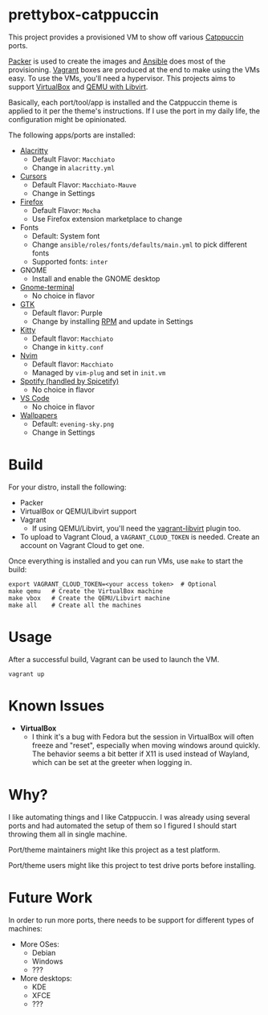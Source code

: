 # prettybox-catppuccin
This project provides a provisioned VM to show off various [Catppuccin](https://github.com/catppuccin) ports.

[Packer](https://www.packer.io/) is used to create the images and [Ansible](https://docs.ansible.com/ansible/latest/index.html) does most of the provisioning. [Vagrant](https://www.vagrantup.com/docs) boxes are produced at the end to make using the VMs easy. To use the VMs, you'll need a hypervisor. This projects aims to support [VirtualBox](https://www.oracle.com/virtualization/virtualbox/) and [QEMU with Libvirt](https://unix.stackexchange.com/questions/486301/whats-the-difference-between-kvm-qemu-and-libvirt).

Basically, each port/tool/app is installed and the Catppuccin theme is applied to it per the theme's instructions. If I use the port in my daily life, the configuration might be opinionated.

The following apps/ports are installed:
- [Alacritty](https://github.com/catppuccin/alacritty)
  - Default Flavor: `Macchiato`
  - Change in `alacritty.yml`
- [Cursors](https://github.com/catppuccin/cursors)
  - Default Flavor: `Macchiato-Mauve`
  - Change in Settings
- [Firefox](https://github.com/catppuccin/firefox)
   - Default Flavor: `Mocha`
   - Use Firefox extension marketplace to change
- Fonts
  - Default: System font
  - Change `ansible/roles/fonts/defaults/main.yml` to pick different fonts
  - Supported fonts: `inter`
- GNOME
  - Install and enable the GNOME desktop
- [Gnome-terminal](https://github.com/catppuccin/gnome-terminal)
  - No choice in flavor
- [GTK](https://github.com/catppuccin/gtk)
  - Default flavor: Purple
  - Change by installing [RPM](https://github.com/braheezy/catppuccin-gtk-rpm) and update in Settings
- [Kitty](https://github.com/catppuccin/kitty)
  - Default flavor: `Macchiato`
  - Change in `kitty.conf`
- [Nvim](https://github.com/catppuccin/nvim)
  - Default flavor: `Macchiato`
  - Managed by `vim-plug` and set in `init.vm`
- [Spotify (handled by Spicetify)](https://github.com/catppuccin/spicetify)
  - No choice in flavor
- [VS Code](https://github.com/catppuccin/vscode)
  - No choice in flavor
- [Wallpapers](https://github.com/catppuccin/wallpapers)
  - Default: `evening-sky.png`
  - Change in Settings

# Build
For your distro, install the following:
- Packer
- VirtualBox or QEMU/Libvirt support
- Vagrant
  - If using QEMU/Libvirt, you'll need the [vagrant-libvirt](https://github.com/vagrant-libvirt/vagrant-libvirt) plugin too.
- To upload to Vagrant Cloud, a `VAGRANT_CLOUD_TOKEN` is needed. Create an account on Vagrant Cloud to get one.

Once everything is installed and you can run VMs, use `make` to start the build:

    export VAGRANT_CLOUD_TOKEN=<your access token>  # Optional
    make qemu   # Create the VirtualBox machine
    make vbox   # Create the QEMU/Libvirt machine
    make all    # Create all the machines


# Usage
After a successful build, Vagrant can be used to launch the VM.

    vagrant up

# Known Issues
- **VirtualBox**
  - I think it's a bug with Fedora but the session in VirtualBox will often freeze and "reset", especially when moving windows around quickly. The behavior seems a bit better if X11 is used instead of Wayland, which can be set at the greeter when logging in.

# Why?
I like automating things and I like Catppuccin. I was already using several ports and had automated the setup of them so I figured I should start throwing them all in single machine.

Port/theme maintainers might like this project as a test platform.

Port/theme users might like this project to test drive ports before installing.

# Future Work
In order to run more ports, there needs to be support for different types of machines:
- More OSes:
  - Debian
  - Windows
  - ???
- More desktops:
  - KDE
  - XFCE
  - ???

